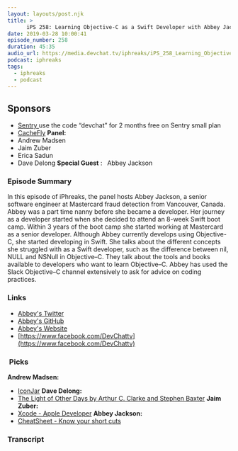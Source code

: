 ```yaml
---
layout: layouts/post.njk
title: >
      iPS 258: Learning Objective-C as a Swift Developer with Abbey Jackson
date: 2019-03-28 10:00:41
episode_number: 258
duration: 45:35
audio_url: https://media.devchat.tv/iphreaks/iPS_258_Learning_Objective-C_as_a_Swift_Developer_with_Abbey_Jackson.mp3
podcast: iphreaks
tags: 
  - iphreaks
  - podcast
---
```


## **Sponsors**

- [Sentry&nbsp;](https://sentry.io/)use the code “devchat” for 2 months free on Sentry small plan
- [CacheFly](https://www.cachefly.com/)
**Panel:**
- Andrew Madsen
- Jaim Zuber
- Erica Sadun
- Dave Delong
**Special Guest** : **&nbsp;** Abbey Jackson
### **Episode Summary**
In this episode of iPhreaks, the panel hosts Abbey Jackson, a senior software engineer at Mastercard fraud detection from Vancouver, Canada. Abbey was a part time nanny before she became a developer. Her journey as a developer started when she decided to attend an 8-week Swift boot camp. Within 3 years of the boot camp she started working at Mastercard as a senior developer. Although Abbey currently develops using Objective-C, she started developing in Swift. She talks about the different concepts she struggled with as a Swift developer, such as the difference between nil, NULL and NSNull in Objective–C. They talk about the tools and books available to developers who want to learn Objective–C. Abbey has used the Slack Objective–C channel extensively to ask for advice on coding practices.
### **Links**

- [Abbey's Twitter](https://twitter.com/earthabbey)
- [Abbey's GitHub](https://github.com/abbeyjackson)
- [Abbey's Website](https://abbeyjackson.ca)
- [https://www.facebook.com/DevChattv](https://www.facebook.com/DevChattv)

### **&nbsp;Picks**
 **Andrew Madsen:**
- [IconJar](https://geticonjar.com/)
**Dave Delong:**
- [The Light of Other Days by Arthur C. Clarke and Stephen Baxter](https://www.amazon.com/Light-Other-Days-Arthur-Clarke/dp/0312871996)
**Jaim Zuber:**
- [Xcode - Apple Developer](https://developer.apple.com/xcode/)
**Abbey Jackson:**
- [CheatSheet - Know your short cuts](https://www.mediaatelier.com/CheatSheet/)
&nbsp;

### Transcript


